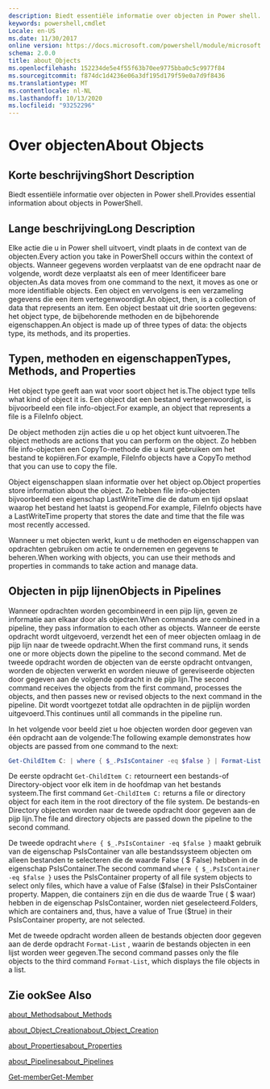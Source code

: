 ```yaml
---
description: Biedt essentiële informatie over objecten in Power shell.
keywords: powershell,cmdlet
Locale: en-US
ms.date: 11/30/2017
online version: https://docs.microsoft.com/powershell/module/microsoft.powershell.core/about/about_objects?view=powershell-6&WT.mc_id=ps-gethelp
schema: 2.0.0
title: about_Objects
ms.openlocfilehash: 152234de5e4f55f63b70ee9775bba0c5c9977f84
ms.sourcegitcommit: f874dc1d4236e06a3df195d179f59e0a7d9f8436
ms.translationtype: MT
ms.contentlocale: nl-NL
ms.lasthandoff: 10/13/2020
ms.locfileid: "93252296"
---
```

# <a name="about-objects"></a><span data-ttu-id="ccf6d-104">Over objecten</span><span class="sxs-lookup"><span data-stu-id="ccf6d-104">About Objects</span></span>

## <a name="short-description"></a><span data-ttu-id="ccf6d-105">Korte beschrijving</span><span class="sxs-lookup"><span data-stu-id="ccf6d-105">Short Description</span></span>
<span data-ttu-id="ccf6d-106">Biedt essentiële informatie over objecten in Power shell.</span><span class="sxs-lookup"><span data-stu-id="ccf6d-106">Provides essential information about objects in PowerShell.</span></span>

## <a name="long-description"></a><span data-ttu-id="ccf6d-107">Lange beschrijving</span><span class="sxs-lookup"><span data-stu-id="ccf6d-107">Long Description</span></span>

<span data-ttu-id="ccf6d-108">Elke actie die u in Power shell uitvoert, vindt plaats in de context van de objecten.</span><span class="sxs-lookup"><span data-stu-id="ccf6d-108">Every action you take in PowerShell occurs within the context of objects.</span></span> <span data-ttu-id="ccf6d-109">Wanneer gegevens worden verplaatst van de ene opdracht naar de volgende, wordt deze verplaatst als een of meer Identificeer bare objecten.</span><span class="sxs-lookup"><span data-stu-id="ccf6d-109">As data moves from one command to the next, it moves as one or more identifiable objects.</span></span> <span data-ttu-id="ccf6d-110">Een object en vervolgens is een verzameling gegevens die een item vertegenwoordigt.</span><span class="sxs-lookup"><span data-stu-id="ccf6d-110">An object, then, is a collection of data that represents an item.</span></span> <span data-ttu-id="ccf6d-111">Een object bestaat uit drie soorten gegevens: het object type, de bijbehorende methoden en de bijbehorende eigenschappen.</span><span class="sxs-lookup"><span data-stu-id="ccf6d-111">An object is made up of three types of data: the objects type, its methods, and its properties.</span></span>

## <a name="types-methods-and-properties"></a><span data-ttu-id="ccf6d-112">Typen, methoden en eigenschappen</span><span class="sxs-lookup"><span data-stu-id="ccf6d-112">Types, Methods, and Properties</span></span>

<span data-ttu-id="ccf6d-113">Het object type geeft aan wat voor soort object het is.</span><span class="sxs-lookup"><span data-stu-id="ccf6d-113">The object type tells what kind of object it is.</span></span> <span data-ttu-id="ccf6d-114">Een object dat een bestand vertegenwoordigt, is bijvoorbeeld een file info-object.</span><span class="sxs-lookup"><span data-stu-id="ccf6d-114">For example, an object that represents a file is a FileInfo object.</span></span>

<span data-ttu-id="ccf6d-115">De object methoden zijn acties die u op het object kunt uitvoeren.</span><span class="sxs-lookup"><span data-stu-id="ccf6d-115">The object methods are actions that you can perform on the object.</span></span>
<span data-ttu-id="ccf6d-116">Zo hebben file info-objecten een CopyTo-methode die u kunt gebruiken om het bestand te kopiëren.</span><span class="sxs-lookup"><span data-stu-id="ccf6d-116">For example, FileInfo objects have a CopyTo method that you can use to copy the file.</span></span>

<span data-ttu-id="ccf6d-117">Object eigenschappen slaan informatie over het object op.</span><span class="sxs-lookup"><span data-stu-id="ccf6d-117">Object properties store information about the object.</span></span> <span data-ttu-id="ccf6d-118">Zo hebben file info-objecten bijvoorbeeld een eigenschap LastWriteTime die de datum en tijd opslaat waarop het bestand het laatst is geopend.</span><span class="sxs-lookup"><span data-stu-id="ccf6d-118">For example, FileInfo objects have a LastWriteTime property that stores the date and time that the file was most recently accessed.</span></span>

<span data-ttu-id="ccf6d-119">Wanneer u met objecten werkt, kunt u de methoden en eigenschappen van opdrachten gebruiken om actie te ondernemen en gegevens te beheren.</span><span class="sxs-lookup"><span data-stu-id="ccf6d-119">When working with objects, you can use their methods and properties in commands to take action and manage data.</span></span>

## <a name="objects-in-pipelines"></a><span data-ttu-id="ccf6d-120">Objecten in pijp lijnen</span><span class="sxs-lookup"><span data-stu-id="ccf6d-120">Objects in Pipelines</span></span>

<span data-ttu-id="ccf6d-121">Wanneer opdrachten worden gecombineerd in een pijp lijn, geven ze informatie aan elkaar door als objecten.</span><span class="sxs-lookup"><span data-stu-id="ccf6d-121">When commands are combined in a pipeline, they pass information to each other as objects.</span></span> <span data-ttu-id="ccf6d-122">Wanneer de eerste opdracht wordt uitgevoerd, verzendt het een of meer objecten omlaag in de pijp lijn naar de tweede opdracht.</span><span class="sxs-lookup"><span data-stu-id="ccf6d-122">When the first command runs, it sends one or more objects down the pipeline to the second command.</span></span> <span data-ttu-id="ccf6d-123">Met de tweede opdracht worden de objecten van de eerste opdracht ontvangen, worden de objecten verwerkt en worden nieuwe of gereviseerde objecten door gegeven aan de volgende opdracht in de pijp lijn.</span><span class="sxs-lookup"><span data-stu-id="ccf6d-123">The second command receives the objects from the first command, processes the objects, and then passes new or revised objects to the next command in the pipeline.</span></span>
<span data-ttu-id="ccf6d-124">Dit wordt voortgezet totdat alle opdrachten in de pijplijn worden uitgevoerd.</span><span class="sxs-lookup"><span data-stu-id="ccf6d-124">This continues until all commands in the pipeline run.</span></span>

<span data-ttu-id="ccf6d-125">In het volgende voor beeld ziet u hoe objecten worden door gegeven van één opdracht aan de volgende:</span><span class="sxs-lookup"><span data-stu-id="ccf6d-125">The following example demonstrates how objects are passed from one command to the next:</span></span>

```powershell
Get-ChildItem C: | where { $_.PsIsContainer -eq $false } | Format-List
```

<span data-ttu-id="ccf6d-126">De eerste opdracht `Get-ChildItem C:` retourneert een bestands-of Directory-object voor elk item in de hoofdmap van het bestands systeem.</span><span class="sxs-lookup"><span data-stu-id="ccf6d-126">The first command `Get-ChildItem C:` returns a file or directory object for each item in the root directory of the file system.</span></span> <span data-ttu-id="ccf6d-127">De bestands-en Directory objecten worden naar de tweede opdracht door gegeven aan de pijp lijn.</span><span class="sxs-lookup"><span data-stu-id="ccf6d-127">The file and directory objects are passed down the pipeline to the second command.</span></span>

<span data-ttu-id="ccf6d-128">De tweede opdracht `where { $_.PsIsContainer -eq $false }` maakt gebruik van de eigenschap PsIsContainer van alle bestandssysteem objecten om alleen bestanden te selecteren die de waarde False ( \$ False) hebben in de eigenschap PsIsContainer.</span><span class="sxs-lookup"><span data-stu-id="ccf6d-128">The second command `where { $_.PsIsContainer -eq $false }` uses the PsIsContainer property of all file system objects to select only files, which have a value of False (\$false) in their PsIsContainer property.</span></span> <span data-ttu-id="ccf6d-129">Mappen, die containers zijn en die dus de waarde True ( \$ waar) hebben in de eigenschap PsIsContainer, worden niet geselecteerd.</span><span class="sxs-lookup"><span data-stu-id="ccf6d-129">Folders, which are containers and, thus, have a value of True (\$true) in their PsIsContainer property, are not selected.</span></span>

<span data-ttu-id="ccf6d-130">Met de tweede opdracht worden alleen de bestands objecten door gegeven aan de derde opdracht `Format-List` , waarin de bestands objecten in een lijst worden weer gegeven.</span><span class="sxs-lookup"><span data-stu-id="ccf6d-130">The second command passes only the file objects to the third command `Format-List`, which displays the file objects in a list.</span></span>

## <a name="see-also"></a><span data-ttu-id="ccf6d-131">Zie ook</span><span class="sxs-lookup"><span data-stu-id="ccf6d-131">See Also</span></span>

[<span data-ttu-id="ccf6d-132">about_Methods</span><span class="sxs-lookup"><span data-stu-id="ccf6d-132">about_Methods</span></span>](about_Methods.md)

[<span data-ttu-id="ccf6d-133">about_Object_Creation</span><span class="sxs-lookup"><span data-stu-id="ccf6d-133">about_Object_Creation</span></span>](about_Object_Creation.md)

[<span data-ttu-id="ccf6d-134">about_Properties</span><span class="sxs-lookup"><span data-stu-id="ccf6d-134">about_Properties</span></span>](about_Properties.md)

[<span data-ttu-id="ccf6d-135">about_Pipelines</span><span class="sxs-lookup"><span data-stu-id="ccf6d-135">about_Pipelines</span></span>](about_Pipelines.md)

[<span data-ttu-id="ccf6d-136">Get-member</span><span class="sxs-lookup"><span data-stu-id="ccf6d-136">Get-Member</span></span>](xref:Microsoft.PowerShell.Utility.Get-Member)

